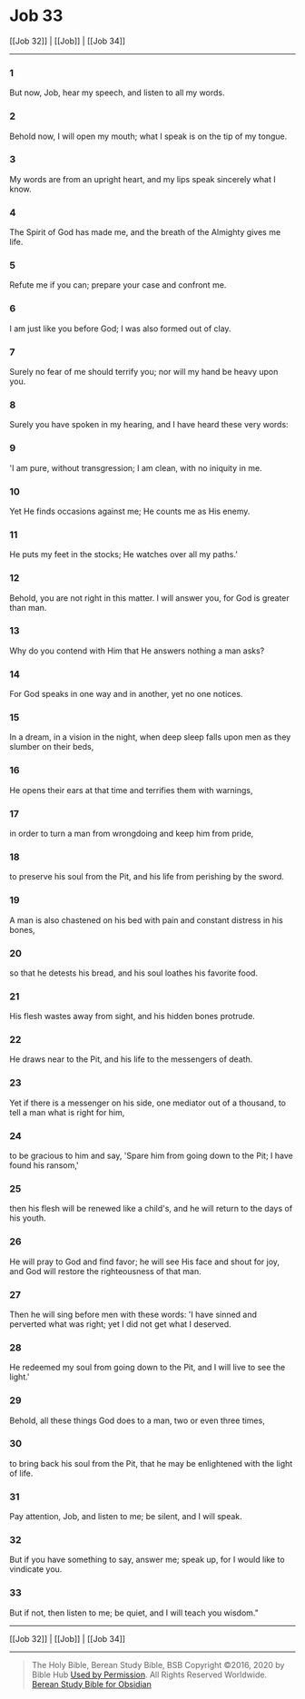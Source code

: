 # Job 33

[[Job 32]] | [[Job]] | [[Job 34]]

---

### 1
But now, Job, hear my speech, and listen to all my words.

### 2
Behold now, I will open my mouth; what I speak is on the tip of my tongue.

### 3
My words are from an upright heart, and my lips speak sincerely what I know.

### 4
The Spirit of God has made me, and the breath of the Almighty gives me life.

### 5
Refute me if you can; prepare your case and confront me.

### 6
I am just like you before God; I was also formed out of clay.

### 7
Surely no fear of me should terrify you; nor will my hand be heavy upon you.

### 8
Surely you have spoken in my hearing, and I have heard these very words:

### 9
'I am pure, without transgression; I am clean, with no iniquity in me.

### 10
Yet He finds occasions against me; He counts me as His enemy.

### 11
He puts my feet in the stocks; He watches over all my paths.'

### 12
Behold, you are not right in this matter. I will answer you, for God is greater than man.

### 13
Why do you contend with Him that He answers nothing a man asks?

### 14
For God speaks in one way and in another, yet no one notices.

### 15
In a dream, in a vision in the night, when deep sleep falls upon men as they slumber on their beds,

### 16
He opens their ears at that time and terrifies them with warnings,

### 17
in order to turn a man from wrongdoing and keep him from pride,

### 18
to preserve his soul from the Pit, and his life from perishing by the sword.

### 19
A man is also chastened on his bed with pain and constant distress in his bones,

### 20
so that he detests his bread, and his soul loathes his favorite food.

### 21
His flesh wastes away from sight, and his hidden bones protrude.

### 22
He draws near to the Pit, and his life to the messengers of death.

### 23
Yet if there is a messenger on his side, one mediator out of a thousand, to tell a man what is right for him,

### 24
to be gracious to him and say, 'Spare him from going down to the Pit; I have found his ransom,'

### 25
then his flesh will be renewed like a child's, and he will return to the days of his youth.

### 26
He will pray to God and find favor; he will see His face and shout for joy, and God will restore the righteousness of that man.

### 27
Then he will sing before men with these words: 'I have sinned and perverted what was right; yet I did not get what I deserved.

### 28
He redeemed my soul from going down to the Pit, and I will live to see the light.'

### 29
Behold, all these things God does to a man, two or even three times,

### 30
to bring back his soul from the Pit, that he may be enlightened with the light of life.

### 31
Pay attention, Job, and listen to me; be silent, and I will speak.

### 32
But if you have something to say, answer me; speak up, for I would like to vindicate you.

### 33
But if not, then listen to me; be quiet, and I will teach you wisdom."

---

[[Job 32]] | [[Job]] | [[Job 34]]

---

> The Holy Bible, Berean Study Bible, BSB
> Copyright &copy;2016, 2020 by Bible Hub
> [Used by Permission](https://berean.bible/terms.htm). All Rights Reserved Worldwide.
> [Berean Study Bible for Obsidian](https://github.com/gapmiss/berean-study-bible-for-obsidian)</small>

